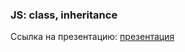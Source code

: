 ### JS: class, inheritance
Ссылка на презентацию: [презентация](https://github.com/ait-tr/cohort37.1/blob/main/front_end/lesson_21/JS_class_inheritance.pdf)